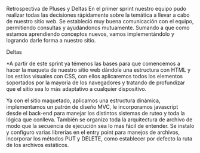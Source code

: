 Retrospectiva de Pluses y Deltas
En el primer sprint nuestro equipo pudo realizar todas las decisiones rápidamente sobre la temática a llevar a cabo de nuestro sitio web. Se estableció muy buena comunicación con el equipo, permitiendo consultas y ayudándonos mutuamente. Sumando a que como estamos aprendiendo conceptos nuevos, vamos implementándolo y logrando darle forma a nuestro sitio.

Deltas

*A partir de este sprint ya témenos las bases para que comencemos a hacer la maqueta de nuestro sitio web dándole una estructura con HTML y los estilos visuales con CSS, con ellos aplicaremos todos los elementos soportados por la mayoría de los navegadores y tratando de profundizar que el sitio sea lo más adaptativo a cualquier dispositivo. 

Ya con el sitio maquetado, aplicamos una estructura dinámica, implementamos un patrón de diseño MVC, le incorporamos javascript desde el back-end para manejar los distintos sistemas de ruteo y toda la lógica que conlleva. También se organizo toda la arquitectura de archivo de modo que la secuencia de ejecución sea lo mas fácil de entender. Se instalo y configuro varias librerías en el entry point para manejos de archivos, incorporar los métodos PUT y DELETE, como establecer por defecto la ruta de los archivos estáticos.

